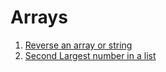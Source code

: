 # Arrays
1. [Reverse an array or string](https://www.geeksforgeeks.org/write-a-program-to-reverse-an-array-or-string/)
2. [Second Largest number in a list](https://www.geeksforgeeks.org/python-program-to-find-second-largest-number-in-a-list/)
